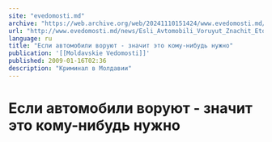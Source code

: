 ```yaml
---
site: "evedomosti.md"
archive: "https://web.archive.org/web/20241110151424/www.evedomosti.md/news/Esli_Avtomobili_Voruyut_Znachit_Eto_Komunibud_Nuzhno"
url: "http://www.evedomosti.md/news/Esli_Avtomobili_Voruyut_Znachit_Eto_Komunibud_Nuzhno"
language: ru
title: "Если автомобили воруют - значит это кому-нибудь нужно"
publication: '[[Moldavskie Vedomosti]]'
published: 2009-01-16T02:36
description: "Криминал в Молдавии"
---
```


# Если автомобили воруют - значит это кому-нибудь нужно

